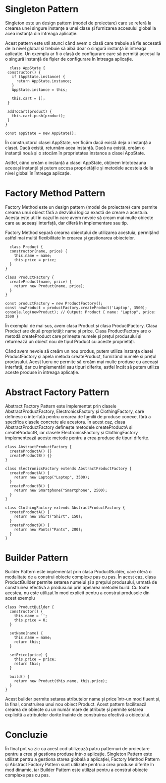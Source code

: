 # Singleton Pattern
Singleton este un design pattern (model de proiectare) care se referă la crearea unei singure instanțe a unei clase și furnizarea accesului global la acea instanță din întreaga aplicație.

Acest pattern este util atunci când avem o clasă care trebuie să fie accesată de la nivel global și trebuie să aibă doar o singură instanță în întreaga aplicație. Un exemplu ar fi o clasă de configurare care să permită accesul la o singură instanță de fișier de configurare în întreaga aplicație.
 ```
   class AppState {
  constructor() {
    if (AppState.instance) {
      return AppState.instance;
    }
    AppState.instance = this;

    this.cart = [];
  }

  addToCart(product) {
    this.cart.push(product);
  }
}

const appState = new AppState();
```
În constructorul clasei AppState, verificăm dacă există deja o instanță a clasei. Dacă există, returnăm acea instanță. Dacă nu există, creăm o instanță nouă și o stocăm în proprietatea instance a clasei AppState.

Astfel, când creăm o instanță a clasei AppState, obținem întotdeauna aceeași instanță și putem accesa proprietățile și metodele acesteia de la nivel global în întreaga aplicație.

# Factory Method Pattern
Factory Method este un design pattern (model de proiectare) care permite crearea unui obiect fără a dezvălui logica exactă de creare a acestuia. Acesta este util în cazul în care avem nevoie să cream mai multe obiecte care au aceeași interfață, dar diferă în implementare sau tip.

Factory Method separă crearea obiectului de utilizarea acestuia, permițând astfel mai multă flexibilitate în crearea și gestionarea obiectelor.
```    
  class Product {
  constructor(name, price) {
    this.name = name;
    this.price = price;
  }
}

class ProductFactory {
  createProduct(name, price) {
    return new Product(name, price);
  }
}

const productFactory = new ProductFactory();
const newProduct = productFactory.createProduct('Laptop', 3500);
console.log(newProduct); // Output: Product { name: "Laptop", price: 3500 }
```
În exemplul de mai sus, avem clasa Product și clasa ProductFactory. Clasa Product are două proprietăți: name și price. Clasa ProductFactory are o metodă createProduct care primește numele și prețul produsului și returnează un obiect nou de tipul Product cu aceste proprietăți.

Când avem nevoie să creăm un nou produs, putem utiliza instanța clasei ProductFactory și apela metoda createProduct, furnizând numele și prețul produsului. Acest lucru ne permite să creăm mai multe produse cu aceeași interfață, dar cu implementări sau tipuri diferite, astfel încât să putem utiliza aceste produse în întreaga aplicație.

# Abstract Factory Pattern
Abstract Factory Pattern este implementat prin clasele AbstractProductFactory, ElectronicsFactory și ClothingFactory, care definesc o interfață pentru crearea de familii de produse conexe, fără a specifica clasele concrete ale acestora. În acest caz, clasa AbstractProductFactory definește metodele createProductA și createProductB, iar clasele ElectronicsFactory și ClothingFactory implementează aceste metode pentru a crea produse de tipuri diferite.
```
class AbstractProductFactory {
  createProductA() {}
  createProductB() {}
}

class ElectronicsFactory extends AbstractProductFactory {
  createProductA() {
    return new Laptop("Laptop", 3500);
  }
  createProductB() {
    return new Smartphone("Smartphone", 2500);
  }
}

class ClothingFactory extends AbstractProductFactory {
  createProductA() {
    return new Shirt("Shirt", 150);
  }
  createProductB() {
    return new Pants("Pants", 200);
  }
}
```
# Builder Pattern 
Builder Pattern este implementat prin clasa ProductBuilder, care oferă o modalitate de a construi obiecte complexe pas cu pas. În acest caz, clasa ProductBuilder permite setarea numelui și a prețului produsului, urmată de construirea efectivă a produsului prin apelarea metodei build. Cu toate acestea, nu este utilizat în mod explicit pentru a construi produsele din acest exemplu
```
class ProductBuilder {
  constructor() {
    this.name = '';
    this.price = 0;
  }

  setName(name) {
    this.name = name;
    return this;
  }

  setPrice(price) {
    this.price = price;
    return this;
  }

  build() {
    return new Product(this.name, this.price);
  }
}
```
Acest builder permite setarea atributelor name și price într-un mod fluent și, la final, construirea unui nou obiect Product. Acest pattern facilitează crearea de obiecte cu un număr mare de atribute și permite setarea explicită a atributelor dorite înainte de construirea efectivă a obiectului.
# Concluzie
În final pot sa zic ca acest cod utilizează patru patternuri de proiectare pentru a crea și gestiona produse într-o aplicație. Singleton Pattern este utilizat pentru a gestiona starea globală a aplicației, Factory Method Pattern și Abstract Factory Pattern sunt utilizate pentru a crea produse diferite în mod dinamic, iar Builder Pattern este utilizat pentru a construi obiecte complexe pas cu pas.